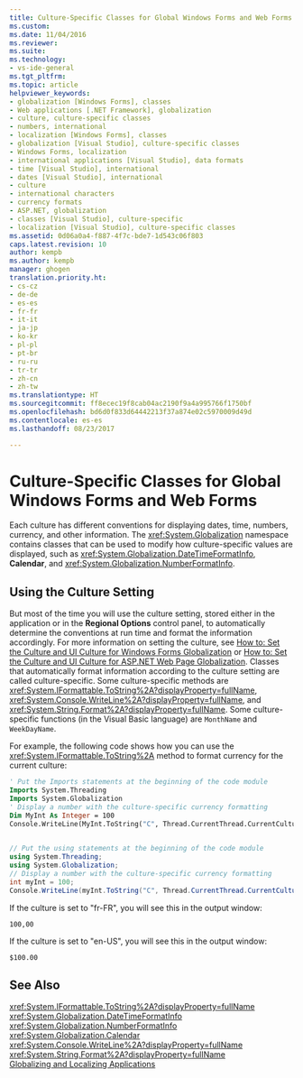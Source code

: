 ```yaml
---
title: Culture-Specific Classes for Global Windows Forms and Web Forms | Microsoft Docs
ms.custom: 
ms.date: 11/04/2016
ms.reviewer: 
ms.suite: 
ms.technology:
- vs-ide-general
ms.tgt_pltfrm: 
ms.topic: article
helpviewer_keywords:
- globalization [Windows Forms], classes
- Web applications [.NET Framework], globalization
- culture, culture-specific classes
- numbers, international
- localization [Windows Forms], classes
- globalization [Visual Studio], culture-specific classes
- Windows Forms, localization
- international applications [Visual Studio], data formats
- time [Visual Studio], international
- dates [Visual Studio], international
- culture
- international characters
- currency formats
- ASP.NET, globalization
- classes [Visual Studio], culture-specific
- localization [Visual Studio], culture-specific classes
ms.assetid: 0d06a0a4-f887-4f7c-bde7-1d543c06f803
caps.latest.revision: 10
author: kempb
ms.author: kempb
manager: ghogen
translation.priority.ht:
- cs-cz
- de-de
- es-es
- fr-fr
- it-it
- ja-jp
- ko-kr
- pl-pl
- pt-br
- ru-ru
- tr-tr
- zh-cn
- zh-tw
ms.translationtype: HT
ms.sourcegitcommit: ff8ecec19f8cab04ac2190f9a4a995766f1750bf
ms.openlocfilehash: bd6d0f833d64442213f37a874e02c5970009d49d
ms.contentlocale: es-es
ms.lasthandoff: 08/23/2017

---
```

# <a name="culture-specific-classes-for-global-windows-forms-and-web-forms"></a>Culture-Specific Classes for Global Windows Forms and Web Forms
Each culture has different conventions for displaying dates, time, numbers, currency, and other information. The <xref:System.Globalization> namespace contains classes that can be used to modify how culture-specific values are displayed, such as <xref:System.Globalization.DateTimeFormatInfo>, **Calendar**, and <xref:System.Globalization.NumberFormatInfo>.  
  
## <a name="using-the-culture-setting"></a>Using the Culture Setting  
 But most of the time you will use the culture setting, stored either in the application or in the **Regional Options** control panel, to automatically determine the conventions at run time and format the information accordingly. For more information on setting the culture, see [How to: Set the Culture and UI Culture for Windows Forms Globalization](http://msdn.microsoft.com/en-us/694e049f-0b91-474a-9789-d35124f248f0) or [How to: Set the Culture and UI Culture for ASP.NET Web Page Globalization](http://msdn.microsoft.com/Library/76091f86-f967-4687-a40f-de87bd8cc9a0). Classes that automatically format information according to the culture setting are called culture-specific. Some culture-specific methods are <xref:System.IFormattable.ToString%2A?displayProperty=fullName>, <xref:System.Console.WriteLine%2A?displayProperty=fullName>, and <xref:System.String.Format%2A?displayProperty=fullName>. Some culture-specific functions (in the Visual Basic language) are `MonthName` and `WeekDayName`.  
  
 For example, the following code shows how you can use the <xref:System.IFormattable.ToString%2A> method to format currency for the current culture:  
  
```vb  
' Put the Imports statements at the beginning of the code module  
Imports System.Threading  
Imports System.Globalization  
' Display a number with the culture-specific currency formatting  
Dim MyInt As Integer = 100  
Console.WriteLine(MyInt.ToString("C", Thread.CurrentThread.CurrentCulture))  
  
```  
  
```cs  
// Put the using statements at the beginning of the code module  
using System.Threading;  
using System.Globalization;  
// Display a number with the culture-specific currency formatting  
int myInt = 100;  
Console.WriteLine(myInt.ToString("C", Thread.CurrentThread.CurrentCulture));  
```  
  
 If the culture is set to "fr-FR", you will see this in the output window:  
  
 `100,00`  
  
 If the culture is set to "en-US", you will see this in the output window:  
  
 `$100.00`  
  
## <a name="see-also"></a>See Also  
 <xref:System.IFormattable.ToString%2A?displayProperty=fullName>   
 <xref:System.Globalization.DateTimeFormatInfo>   
 <xref:System.Globalization.NumberFormatInfo>   
 <xref:System.Globalization.Calendar>   
 <xref:System.Console.WriteLine%2A?displayProperty=fullName>   
 <xref:System.String.Format%2A?displayProperty=fullName>   
 [Globalizing and Localizing Applications](../ide/globalizing-and-localizing-applications.md)
